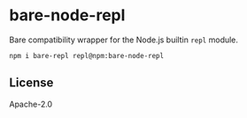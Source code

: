 # bare-node-repl

Bare compatibility wrapper for the Node.js builtin `repl` module.

```
npm i bare-repl repl@npm:bare-node-repl
```

## License

Apache-2.0
